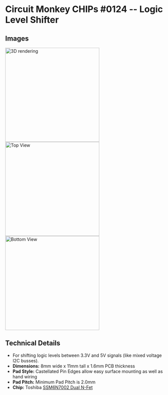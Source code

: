 # Circuit Monkey CHIPs &#35;0124 -- Logic Level Shifter

## Images
 <img src="Documents/assets/0124A-logic-levelshifter-3D.png" alt="3D rendering" width="300" /><img src="Documents/assets/0124A-logic-levelshifter-preview-top.png" alt="Top View" width="300" /> <img src="Documents/assets/0124A-logic-levelshifter-preview-bottom.png" alt="Bottom View" width="300" />

## Technical Details
* For shifting logic levels between 3.3V and 5V signals (like mixed voltage I2C busses).
* **Dimensions:** 8mm wide x 11mm tall  x 1.6mm PCB thickness
* **Pad Style:** Castellated Pin Edges allow easy surface mounting as well as hand wiring
* **Pad Pitch:** Minimum Pad Pitch is 2.0mm
* **Chip:** Toshiba [SSM6N7002 Dual N-Fet](Documents/3rd-party/Toshiba_SSM6N7002BFE_datasheet.pdf)

